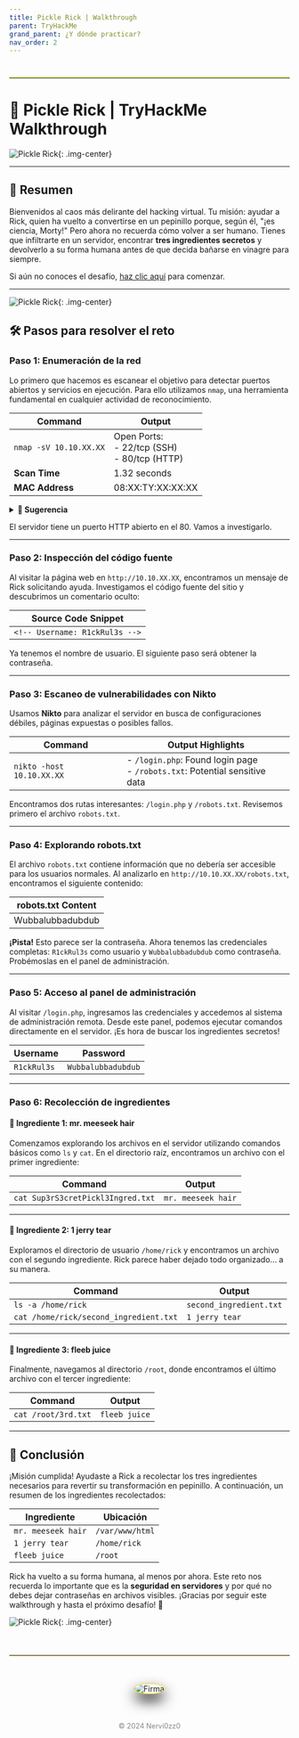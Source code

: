 ```yaml
---
title: Pickle Rick | Walkthrough
parent: TryHackMe
grand_parent: ¿Y dónde practicar?
nav_order: 2
---
```


<hr style="border: none; border-top: 1px solid rgb(227, 243, 9); margin: 40px 0; width: 100%;">

# 🧪 **Pickle Rick | TryHackMe Walkthrough**  
![Pickle Rick](/assets/images/RickyMorty/portada.png){: .img-center}

---

## 📜 **Resumen**  

Bienvenidos al caos más delirante del hacking virtual. Tu misión: ayudar a Rick, quien ha vuelto a convertirse en un pepinillo porque, según él, "¡es ciencia, Morty!" Pero ahora no recuerda cómo volver a ser humano. Tienes que infiltrarte en un servidor, encontrar **tres ingredientes secretos** y devolverlo a su forma humana antes de que decida bañarse en vinagre para siempre.  

Si aún no conoces el desafío, [haz clic aquí](https://tryhackme.com/room/picklerick) para comenzar.  

---

![Pickle Rick](/assets/images/RickyMorty/fxmn.gif){: .img-center}

## 🛠️ **Pasos para resolver el reto**

### **Paso 1: Enumeración de la red**  
Lo primero que hacemos es escanear el objetivo para detectar puertos abiertos y servicios en ejecución. Para ello utilizamos `nmap`, una herramienta fundamental en cualquier actividad de reconocimiento.

| **Command**             | **Output**                         |
|-------------------------|-------------------------------------|
| `nmap -sV 10.10.XX.XX`   | Open Ports:<br>- 22/tcp (SSH)<br>- 80/tcp (HTTP) |
| **Scan Time**           | 1.32 seconds                      |
| **MAC Address**         | 08:XX:TY:XX:XX:XX                 |

<details>
  <summary><b>🔑 Sugerencia</b></summary>
  Recuerda que un análisis detallado de puertos y servicios puede ofrecer pistas clave para el siguiente paso.
</details>

El servidor tiene un puerto HTTP abierto en el 80. Vamos a investigarlo.

---

### **Paso 2: Inspección del código fuente**  
Al visitar la página web en `http://10.10.XX.XX`, encontramos un mensaje de Rick solicitando ayuda. Investigamos el código fuente del sitio y descubrimos un comentario oculto:

| **Source Code Snippet** |
|--------------------------|
| `<!-- Username: R1ckRul3s -->` |

Ya tenemos el nombre de usuario. El siguiente paso será obtener la contraseña.

---

### **Paso 3: Escaneo de vulnerabilidades con Nikto**  
Usamos **Nikto** para analizar el servidor en busca de configuraciones débiles, páginas expuestas o posibles fallos.

| **Command**               | **Output Highlights**                              |
|---------------------------|---------------------------------------------------|
| `nikto -host 10.10.XX.XX`  | - `/login.php`: Found login page<br>- `/robots.txt`: Potential sensitive data |

Encontramos dos rutas interesantes: `/login.php` y `/robots.txt`. Revisemos primero el archivo `robots.txt`.

---

### **Paso 4: Explorando robots.txt**  
El archivo `robots.txt` contiene información que no debería ser accesible para los usuarios normales. Al analizarlo en `http://10.10.XX.XX/robots.txt`, encontramos el siguiente contenido:

| **robots.txt Content** |
|-------------------------|
| Wubbalubbadubdub        |

**¡Pista!** Esto parece ser la contraseña. Ahora tenemos las credenciales completas: `R1ckRul3s` como usuario y `Wubbalubbadubdub` como contraseña. Probémoslas en el panel de administración.

---

### **Paso 5: Acceso al panel de administración**  
Al visitar `/login.php`, ingresamos las credenciales y accedemos al sistema de administración remota. Desde este panel, podemos ejecutar comandos directamente en el servidor. ¡Es hora de buscar los ingredientes secretos!

| **Username**    | **Password**         |
|-----------------|----------------------|
| `R1ckRul3s`     | `Wubbalubbadubdub`   |

---

### **Paso 6: Recolección de ingredientes**

#### 🥒 **Ingrediente 1: mr. meeseek hair**  
Comenzamos explorando los archivos en el servidor utilizando comandos básicos como `ls` y `cat`. En el directorio raíz, encontramos un archivo con el primer ingrediente:

| **Command**                | **Output**                       |
|----------------------------|-----------------------------------|
| `cat Sup3rS3cretPickl3Ingred.txt` | `mr. meeseek hair`             |

---

#### 🥒 **Ingrediente 2: 1 jerry tear**  
Exploramos el directorio de usuario `/home/rick` y encontramos un archivo con el segundo ingrediente. Rick parece haber dejado todo organizado... a su manera.

| **Command**                     | **Output**                     |
|----------------------------------|--------------------------------|
| `ls -a /home/rick`              | `second_ingredient.txt`        |
| `cat /home/rick/second_ingredient.txt` | `1 jerry tear`              |

---

#### 🥒 **Ingrediente 3: fleeb juice**  
Finalmente, navegamos al directorio `/root`, donde encontramos el último archivo con el tercer ingrediente:

| **Command**                | **Output**                     |
|----------------------------|---------------------------------|
| `cat /root/3rd.txt`         | `fleeb juice`                  |

---

## 🏁 **Conclusión**  
¡Misión cumplida! Ayudaste a Rick a recolectar los tres ingredientes necesarios para revertir su transformación en pepinillo. A continuación, un resumen de los ingredientes recolectados:

| **Ingrediente**        | **Ubicación**      |
|------------------------|--------------------|
| `mr. meeseek hair`     | `/var/www/html`    |
| `1 jerry tear`         | `/home/rick`       |
| `fleeb juice`          | `/root`            |

Rick ha vuelto a su forma humana, al menos por ahora. Este reto nos recuerda lo importante que es la **seguridad en servidores** y por qué no debes dejar contraseñas en archivos visibles. ¡Gracias por seguir este walkthrough y hasta el próximo desafío! 🚀

![Pickle Rick](/assets/images/RickyMorty/fxmn.gif){: .img-center}

<hr style="border: none; border-top: 1px solid rgb(255, 254, 248); margin: 50px 0; box-shadow: 0 1px 2px rgba(255, 215, 0, 0.6);">

<div style="text-align: center; margin: 50px auto;">
  <img src="/assets/images/cojo.png" alt="Firma" style="max-width: 20%; border-radius: 50%; border: 1px solid #FFD700; box-shadow: 0 12px 24px rgba(0, 0, 0, 0.9);">
</div>

<div style="text-align: center; margin-top: 40px;">
  <p style="font-size: 0.9em; color: #888;">© 2024 Nervi0zz0</p>
</div>
